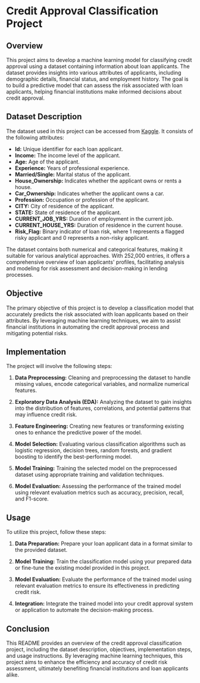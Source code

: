 # Credit Approval Classification Project

## Overview

This project aims to develop a machine learning model for classifying credit approval using a dataset containing information about loan applicants. The dataset provides insights into various attributes of applicants, including demographic details, financial status, and employment history. The goal is to build a predictive model that can assess the risk associated with loan applicants, helping financial institutions make informed decisions about credit approval.

## Dataset Description

The dataset used in this project can be accessed from [Kaggle](https://www.kaggle.com/datasets/rohit265/loan-approval-dataset?resource=download). It consists of the following attributes:

- **Id:** Unique identifier for each loan applicant.
- **Income:** The income level of the applicant.
- **Age:** Age of the applicant.
- **Experience:** Years of professional experience.
- **Married/Single:** Marital status of the applicant.
- **House_Ownership:** Indicates whether the applicant owns or rents a house.
- **Car_Ownership:** Indicates whether the applicant owns a car.
- **Profession:** Occupation or profession of the applicant.
- **CITY:** City of residence of the applicant.
- **STATE:** State of residence of the applicant.
- **CURRENT_JOB_YRS:** Duration of employment in the current job.
- **CURRENT_HOUSE_YRS:** Duration of residence in the current house.
- **Risk_Flag:** Binary indicator of loan risk, where 1 represents a flagged risky applicant and 0 represents a non-risky applicant.

The dataset contains both numerical and categorical features, making it suitable for various analytical approaches. With 252,000 entries, it offers a comprehensive overview of loan applicants' profiles, facilitating analysis and modeling for risk assessment and decision-making in lending processes.

## Objective

The primary objective of this project is to develop a classification model that accurately predicts the risk associated with loan applicants based on their attributes. By leveraging machine learning techniques, we aim to assist financial institutions in automating the credit approval process and mitigating potential risks.

## Implementation

The project will involve the following steps:

1. **Data Preprocessing:** Cleaning and preprocessing the dataset to handle missing values, encode categorical variables, and normalize numerical features.

2. **Exploratory Data Analysis (EDA):** Analyzing the dataset to gain insights into the distribution of features, correlations, and potential patterns that may influence credit risk.

3. **Feature Engineering:** Creating new features or transforming existing ones to enhance the predictive power of the model.

4. **Model Selection:** Evaluating various classification algorithms such as logistic regression, decision trees, random forests, and gradient boosting to identify the best-performing model.

5. **Model Training:** Training the selected model on the preprocessed dataset using appropriate training and validation techniques.

6. **Model Evaluation:** Assessing the performance of the trained model using relevant evaluation metrics such as accuracy, precision, recall, and F1-score.

## Usage

To utilize this project, follow these steps:

1. **Data Preparation:** Prepare your loan applicant data in a format similar to the provided dataset.

2. **Model Training:** Train the classification model using your prepared data or fine-tune the existing model provided in this project.

3. **Model Evaluation:** Evaluate the performance of the trained model using relevant evaluation metrics to ensure its effectiveness in predicting credit risk.

4. **Integration:** Integrate the trained model into your credit approval system or application to automate the decision-making process.

## Conclusion

This README provides an overview of the credit approval classification project, including the dataset description, objectives, implementation steps, and usage instructions. By leveraging machine learning techniques, this project aims to enhance the efficiency and accuracy of credit risk assessment, ultimately benefiting financial institutions and loan applicants alike.
